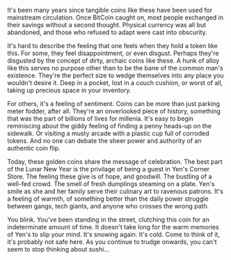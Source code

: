 It's been many years since tangible coins like these have been used for mainstream circulation. Once BitCoin caught on, most people exchanged in their savings without a second thought. Physical currency was all but abandoned, and those who refused to adapt were cast into obscurity.

It's hard to describe the feeling that one feels when they hold a token like this. For some, they feel disappointment, or even disgust. Perhaps they're disgusted by the concept of dirty, archaic coins like these. A hunk of alloy like this serves no purpose other than to be the bane of the common man's existence. They're the perfect size to wedge themselves into any place you wouldn't desire it. Deep in a pocket, lost in a couch cushion, or worst of all, taking up precious space in your inventory.

For others, it's a feeling of sentiment. Coins can be more than just parking meter fodder, after all. They're an onverlooked piece of history, something that was the part of billions of lives for millenia. It's easy to begin reminiscing about the giddy feeling of finding a penny heads-up on the sidewalk. Or visiting a musty arcade with a plastic cup full of corroded tokens. And no one can debate the sheer power and authority of an authentic coin flip.

Today, these golden coins share the message of celebration. The best part of the Lunar New Year is the privilage of being a guest in Yen's Corner Store. The feeling these give is of hope, and goodwill. The bustling of a well-fed crowd. The smell of fresh dumplings steaming on a plate. Yen's smile as she and her family serve their culinary art to ravenous patrons. It's a feeling of warmth, of something better than the daily power struggle between gangs, tech giants, and anyone who crosses the wrong path.

You blink. You've been standing in the street, clutching this coin for an indeterminate amount of time. It doesn't take long for the warm memories of Yen's to slip your mind. It's snowing again. It's cold. Come to think of it, it's probably not safe here. As you continue to trudge onwards, you can't seem to stop thinking about sushi...
